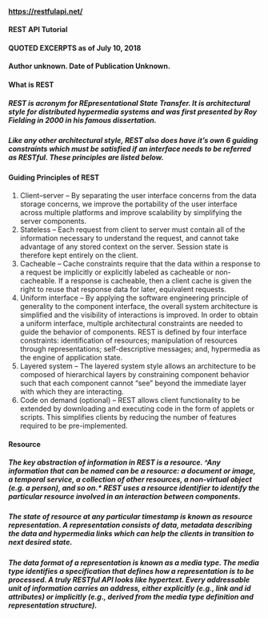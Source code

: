 #### https://restfulapi.net/
#### REST API Tutorial
#### QUOTED EXCERPTS as of July 10, 2018
#### Author unknown.   Date of Publication Unknown. 

#### What is REST
##### REST is acronym for REpresentational State Transfer. It is architectural style for distributed hypermedia systems and was first presented by Roy Fielding in 2000 in his famous dissertation.

##### Like any other architectural style, REST also does have it’s own 6 guiding constraints which must be satisfied if an interface needs to be referred as RESTful. These principles are listed below.

#### Guiding Principles of REST
1. Client–server – By separating the user interface concerns from the data storage concerns, we improve the portability of the user interface across multiple platforms and improve scalability by simplifying the server components.
1. Stateless – Each request from client to server must contain all of the information necessary to understand the request, and cannot take advantage of any stored context on the server. Session state is therefore kept entirely on the client.
1. Cacheable – Cache constraints require that the data within a response to a request be implicitly or explicitly labeled as cacheable or non-cacheable. If a response is cacheable, then a client cache is given the right to reuse that response data for later, equivalent requests.
1. Uniform interface – By applying the software engineering principle of generality to the component interface, the overall system architecture is simplified and the visibility of interactions is improved. In order to obtain a uniform interface, multiple architectural constraints are needed to guide the behavior of components. REST is defined by four interface constraints: identification of resources; manipulation of resources through representations; self-descriptive messages; and, hypermedia as the engine of application state.
1. Layered system – The layered system style allows an architecture to be composed of hierarchical layers by constraining component behavior such that each component cannot “see” beyond the immediate layer with which they are interacting.
1. Code on demand (optional) – REST allows client functionality to be extended by downloading and executing code in the form of applets or scripts. This simplifies clients by reducing the number of features required to be pre-implemented.

#### Resource
##### The key abstraction of information in REST is a resource. ^Any information that can be named can be a resource: a document or image, a temporal service, a collection of other resources, a non-virtual object (e.g. a person), and so on.*  REST uses a resource identifier to identify the particular resource involved in an interaction between components.

##### The state of resource at any particular timestamp is known as resource representation. A representation consists of data, metadata describing the data and hypermedia links which can help the clients in transition to next desired state.

##### The data format of a representation is known as a media type. The media type identifies a specification that defines how a representation is to be processed. A truly RESTful API looks like hypertext. Every addressable unit of information carries an address, either explicitly (e.g., link and id attributes) or implicitly (e.g., derived from the media type definition and representation structure).
